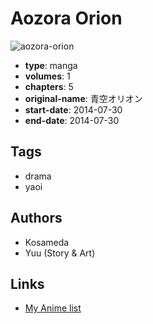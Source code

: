 # Aozora Orion

![aozora-orion](https://cdn.myanimelist.net/images/manga/2/238597.jpg)

-   **type**: manga
-   **volumes**: 1
-   **chapters**: 5
-   **original-name**: 青空オリオン
-   **start-date**: 2014-07-30
-   **end-date**: 2014-07-30

## Tags

-   drama
-   yaoi

## Authors

-   Kosameda
-   Yuu (Story & Art)

## Links

-   [My Anime list](https://myanimelist.net/manga/102029/Aozora_Orion)
